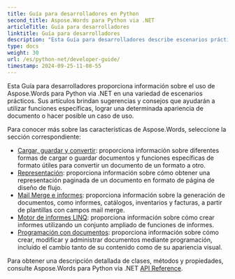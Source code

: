 ```yaml
---
title: Guía para desarrolladores en Python
second_title: Aspose.Words para Python via .NET
articleTitle: Guía para desarrolladores
linktitle: Guía para desarrolladores
description: "Esta Guía para desarrolladores describe escenarios prácticos y consejos que le ayudarán a utilizar funciones específicas de Aspose.Words para Python via .NET, lograr una determinada apariencia del documento o hacer posible un caso de uso."
type: docs
weight: 30
url: /es/python-net/developer-guide/
timestamp: 2024-09-25-11-08-55
---
```


Esta Guía para desarrolladores proporciona información sobre el uso de Aspose.Words para Python via .NET en una variedad de escenarios prácticos. Sus artículos brindan sugerencias y consejos que ayudarán a utilizar funciones específicas, lograr una determinada apariencia de documento o hacer posible un caso de uso.

Para conocer más sobre las características de Aspose.Words, seleccione la sección correspondiente:

- [Cargar, guardar y convertir](/words/es/python-net/loading-saving-and-converting/): proporciona información sobre diferentes formas de cargar o guardar documentos y funciones específicas de formato útiles para convertir un documento de un formato a otro.
- [Representación](/words/es/python-net/rendering/): proporciona información sobre cómo obtener una representación paginada de un documento en formato de página de diseño de flujo.
- [Mail Merge e informes](/words/python-net/mail-merge-and-reporting/): proporciona información sobre la generación de documentos, como informes, catálogos, inventarios y facturas, a partir de plantillas con campos mail merge.
- [Motor de informes LINQ](/words/python-net/linq-reporting-engine/): proporciona información sobre cómo crear informes utilizando un conjunto ampliado de funciones de informes.
- [Programación con documentos](/words/es/python-net/programming-with-documents/): proporciona información sobre cómo crear, modificar y administrar documentos mediante programación, incluido el cambio tanto de su contenido como de su apariencia visual.

Para obtener una descripción detallada de clases, métodos y propiedades, consulte Aspose.Words para Python via .NET [API Reference](https://reference.aspose.com/words/python-net/).
